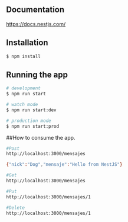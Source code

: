 

## Documentation
https://docs.nestjs.com/

## Installation

```bash
$ npm install
```

## Running the app

```bash
# development
$ npm run start

# watch mode
$ npm run start:dev

# production mode
$ npm run start:prod
```

##How to consume the app.

```bash
#Post
http://localhost:3000/mensajes

{"nick":"Dog","mensaje":"Hello from NestJS"}

#Get
http://localhost:3000/mensajes

#Put
http://localhost:3000/mensajes/1

#Delete
http://localhost:3000/mensajes/1
```
